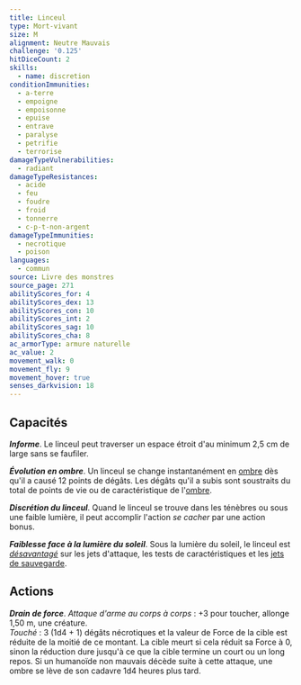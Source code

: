 ```yaml
---
title: Linceul
type: Mort-vivant
size: M
alignment: Neutre Mauvais
challenge: '0.125'
hitDiceCount: 2
skills:
  - name: discretion
conditionImmunities:
  - a-terre
  - empoigne
  - empoisonne
  - epuise
  - entrave
  - paralyse
  - petrifie
  - terrorise
damageTypeVulnerabilities:
  - radiant
damageTypeResistances:
  - acide
  - feu
  - foudre
  - froid
  - tonnerre
  - c-p-t-non-argent
damageTypeImmunities:
  - necrotique
  - poison
languages:
  - commun
source: Livre des monstres
source_page: 271
abilityScores_for: 4
abilityScores_dex: 13
abilityScores_con: 10
abilityScores_int: 2
abilityScores_sag: 10
abilityScores_cha: 8
ac_armorType: armure naturelle
ac_value: 2
movement_walk: 0
movement_fly: 9
movement_hover: true
senses_darkvision: 18
---
```

## Capacités
_**Informe**_. Le linceul peut traverser un espace étroit d'au minimum 2,5 cm de large sans se faufiler.

_**Évolution en ombre**_. Un linceul se change instantanément en [ombre](/bestiaire/ombre/) dès qu'il a causé 12 points de dégâts. Les dégâts qu'il a subis sont soustraits du total de points de vie ou de caractéristique de l'[ombre](/bestiaire/ombre/).

_**Discrétion du linceul**_. Quand le linceul se trouve dans les ténèbres ou sous une faible lumière, il peut accomplir l'action _se cacher_ par une action bonus.

_**Faiblesse face à la lumière du soleil**_. Sous la lumière du soleil, le linceul est [_désavantagé_](/utiliser-les-caracteristiques/#avantage-et-desavantage) sur les jets d'attaque, les tests de caractéristiques et les [jets de sauvegarde](/utiliser-les-caracteristiques/#jets-de-sauvegarde).

## Actions
_**Drain de force**_. _Attaque d'arme au corps à corps_ : +3 pour toucher, allonge 1,50 m, une créature.  
_Touché_ : 3 (1d4 + 1) dégâts nécrotiques et la valeur de Force de la cible est réduite de la moitié de ce montant. La cible meurt si cela réduit sa Force à 0, sinon la réduction dure jusqu'à ce que la cible termine un court ou un long repos. Si un humanoïde non mauvais décède suite à cette attaque, une ombre se lève de son cadavre 1d4 heures plus tard.
